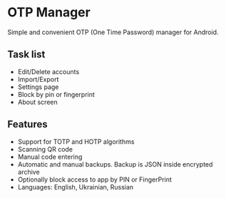# OTP Manager

Simple and convenient OTP (One Time Password) manager for Android.

## Task list

* Edit/Delete accounts
* Import/Export
* Settings page
* Block by pin or fingerprint
* About screen

## Features

* Support for TOTP and HOTP algorithms
* Scanning QR code
* Manual code entering
* Automatic and manual backups. Backup is JSON inside encrypted archive
* Optionally block access to app by PIN or FingerPrint
* Languages: English, Ukrainian, Russian